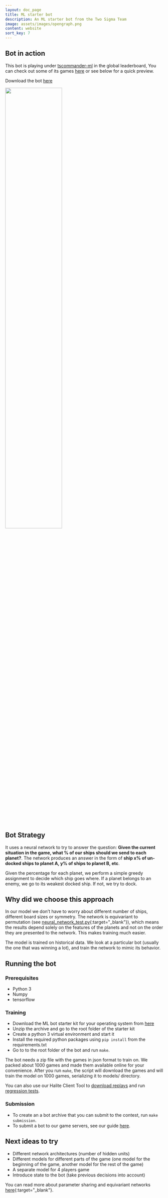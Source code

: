 ```yaml
---
layout: doc_page
title: ML starter bot
description: An ML starter bot from the Two Sigma Team
image: assets/images/opengraph.png
content: website
sort_key: 7
---
```


## Bot in action

This bot is playing under [tscommander-ml](/user/?user_id=1205) in the global leaderboard, You can check out some of its games [here](/user/?user_id=1205) or see below for a quick preview.

Download the bot [here](/learn-programming-challenge/downloads-and-starter-kits/)

<div class="static-container text-center">
    <img style="width: 60%;height: auto;" src="https://storage.cloud.google.com/halite-content/mlbotpreview.gif">
</div>

## Bot Strategy
It uses a neural network to try to answer the question: __Given the current situation in the game, what % of our ships should we send to each planet?__. The network produces an answer in the form of __ship x% of un-docked ships to planet A, y% of ships to planet B, etc__.

Given the percentage for each planet, we perform a simple greedy assignment to decide which ship goes where. If a planet belongs to an enemy, we go to its weakest docked ship. If not, we try to dock.

## Why did we choose this approach
In our model we don’t have to worry about different number of ships, different board sizes or symmetry. The network is equivariant to permutation (see [neural_network_test.py](https://github.com/HaliteChallenge/Halite-II/blob/master/airesources/ML-StarterBot-Python/tsmlstarterbot/neural_net.py){:target="_blank"}), which means the results depend solely on the features of the planets and not on the order they are presented to the network. This makes training much easier.

The model is trained on historical data. We look at a particular bot (usually the one that was winning a lot), and train the network to mimic its behavior. 

## Running the bot

### Prerequisites

- Python 3
- Numpy
- tensorflow

### Training

 - Download the ML bot starter kit for your operating system from [here](/learn-programming-challenge/downloads-and-starter-kits/)
 - Unzip the archive and go to the root folder of the starter kit
 - Create a python 3 virtual environment and start it
 - Install the required python packages using `pip install` from the requirements.txt
 - Go to to the root folder of the bot and run `make`.

The bot needs a zip file with the games in json format to train on. We packed about 1000 games and made them available online for your convenience. After you run `make`, the script will download the games and will train the model on 1000 games, serializing it to models/ directory. 

You can also use our Halite Client Tool to [download replays](/learn-programming-challenge/halite-cli-and-tools/game-data) and run [regression tests](/learn-programming-challenge/halite-cli-and-tools/halite-client-tools).

### Submission

- To create an a bot archive that you can submit to the contest, run `make submission`.
- To submit a bot to our game servers, see our guide [here](submit-bot).

## Next ideas to try
- Different network architectures (number of hidden units)
- Different models for different parts of the game (one model for the beginning of the game, another model for the rest of the game)
- A separate model for 4 players game
- Introduce state to the bot (take previous decisions into account)

You can read more about parameter sharing and equivariant networks [here](http://www.deeplearningbook.org/contents/convnets.html){:target="_blank"}. 
